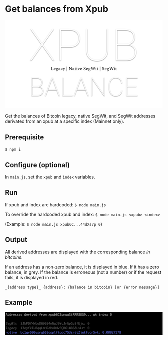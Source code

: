 # Get balances from Xpub

![XPUB](./logo.png)

Get the balances of Bitcoin legacy, native SegWit, and SegWit addresses derivated from an xpub at a specific index (Mainnet only).

## Prerequisite

`$ npm i`

## Configure (optional)

In `main.js`, set the `xpub` and `index` variables.

## Run

If xpub and index are hardcoded:
`$ node main.js`

To override the hardcoded xpub and index:
`$ node main.js <xpub> <index>`

(Example: `$ node main.js xpub6C...44dXs7p 0`)

## Output

All derived addresses are displayed with the corresponding balance _in bitcoins_. 

If an address has a non-zero balance, it is displayed in blue. If it has a zero balance, in grey. If the balance is erroneous (not a number) or if the request fails, it is displayed in red.

```
_{address type}_ {address}: {balance in bitcoin} [or {error message}]
```

## Example

![EXAMPLE](./example.png)